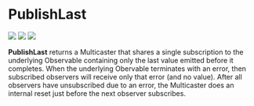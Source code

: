 # PublishLast

[![](../../../assets/godev.svg)](https://pkg.go.dev/github.com/reactivego/rx/test/PublishLast?tab=doc)
[![](../../../assets/godoc.svg)](https://godoc.org/github.com/reactivego/rx/test/PublishLast)
[![](../../../assets/rx.svg)](http://reactivex.io/documentation/operators/publish.html)

**PublishLast** returns a Multicaster that shares a single subscription to the
underlying Observable containing only the last value emitted before it
completes. When the underlying Obervable terminates with an error, then
subscribed observers will receive only that error (and no value). After all
observers have unsubscribed due to an error, the Multicaster does an internal
reset just before the next observer subscribes.
